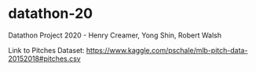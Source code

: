 # datathon-20
Datathon Project 2020 - Henry Creamer, Yong Shin, Robert Walsh

Link to Pitches Dataset:
https://www.kaggle.com/pschale/mlb-pitch-data-20152018#pitches.csv
